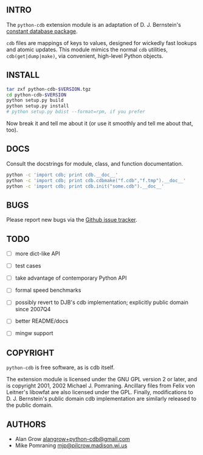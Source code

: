 ## INTRO

The `python-cdb` extension module is an adaptation of D. J. Bernstein's [constant database package](http://cr.yp.to/cdb.html).

`cdb` files are mappings of keys to values, designed for wickedly fast lookups and atomic updates.  This module mimics the normal `cdb` utilities, `cdb(get|dump|make)`, via convenient, high-level Python objects.


## INSTALL

```sh
tar zxf python-cdb-$VERSION.tgz
cd python-cdb-$VERSION
python setup.py build
python setup.py install
# python setup.py bdist --format=rpm, if you prefer
```

Now break it and tell me about it (or use it smoothly and tell me about that, too).


## DOCS

Consult the docstrings for module, class, and function documentation.

```sh
python -c 'import cdb; print cdb.__doc__'
python -c 'import cdb; print cdb.cdbmake("f.cdb","f.tmp").__doc__'
python -c 'import cdb; print cdb.init("some.cdb").__doc__'
```


## BUGS

Please report new bugs via the [Github issue tracker](https://github.com/acg/python-cdb/issues).


## TODO

- [ ] more dict-like API
- [ ] test cases
- [ ] take advantage of contemporary Python API
- [ ] formal speed benchmarks
- [ ] possibly revert to DJB's cdb implementation; explicitly public domain since 2007Q4
- [ ] better README/docs
- [ ] mingw support


## COPYRIGHT

`python-cdb` is free software, as is cdb itself.

The extension module is licensed under the GNU GPL version 2 or later, and is copyright 2001, 2002 Michael J. Pomraning.  Ancillary files from Felix von Leitner's libowfat are also licensed under the GPL.  Finally, modifications to D. J. Bernstein's public domain cdb implementation are similarly released to the public domain.


## AUTHORS

- Alan Grow <alangrow+python-cdb@gmail.com>
- Mike Pomraning <mjp@pilcrow.madison.wi.us>

